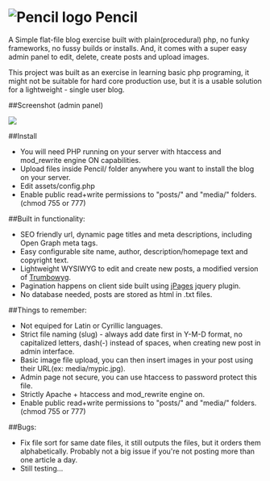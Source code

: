 ![Pencil logo](https://github.com/syndicatefx/Pencil/blob/master/assets/logo.png?raw=true) Pencil
======

A Simple flat-file blog exercise built with plain(procedural) php, no funky frameworks, no fussy builds or installs. And, it comes with a super easy admin panel to edit, delete, create posts and upload images.

This project was built as an exercise in learning basic php programing, it might not be suitable for hard core production use, but it is a usable solution for a lightweight - single user blog.

##Screenshot (admin panel)

<img src="https://dl.dropboxusercontent.com/u/26469456/pencil.jpg">

##Install

- You will need PHP running on your server with htaccess and mod_rewrite engine ON capabilities.
- Upload files inside Pencil/ folder anywhere you want to install the blog on your server.
- Edit assets/config.php
- Enable public read+write permissions to "posts/" and "media/"  folders. (chmod 755 or 777)

##Built in functionality:

- SEO friendly url, dynamic page titles and meta descriptions, including Open Graph meta tags.
- Easy configurable site name, author, description/homepage text and copyright text.
- Lightweight WYSIWYG to edit and create new posts, a modified version of [Trumbowyg](http://alex-d.github.com/Trumbowyg).
- Pagination happens on client side built using [jPages](http://luis-almeida.github.com/jPages) jquery plugin.
- No database needed, posts are stored as html in .txt files.

##Things to remember:

- Not equiped for Latin or Cyrillic languages.
- Strict file naming (slug) - always add date first in Y-M-D format, no capitalized letters, dash(-) instead of spaces, when creating new post in admin interface.
- Basic image file upload, you can then insert images in your post using their URL(ex: media/mypic.jpg).
- Admin page not secure, you can use htaccess to password protect this file.
- Strictly Apache + htaccess and mod_rewrite engine on.
- Enable public read+write permissions to "posts/" and "media/"  folders. (chmod 755 or 777)

##Bugs:

- Fix file sort for same date files, it still outputs the files, but it orders them alphabetically. Probably not a big issue if you're not posting more than one article a day.
- Still testing...

